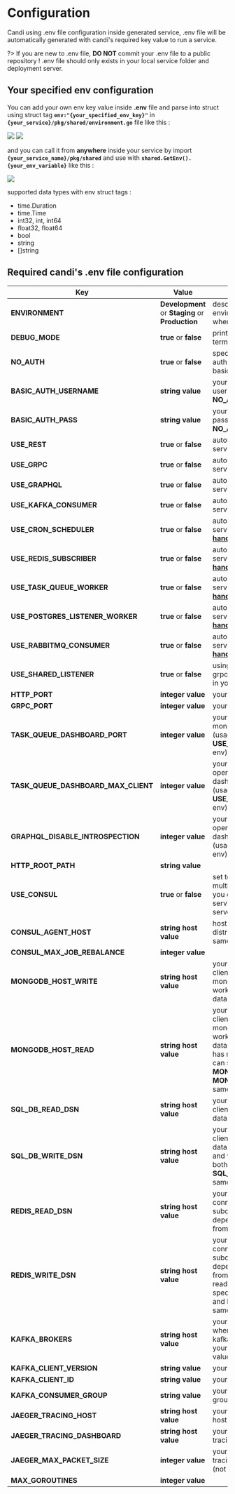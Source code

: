 # Configuration

Candi using .env file configuration inside generated service, .env file will be automatically generated with candi's required key value to run a service.

?> If you are new to .env file, **DO NOT** commit your .env file to a public repository ! .env file should only exists in your local service folder and deployment server.

## Your specified env configuration

You can add your own env key value inside **.env** file and parse into struct using struct tag **`env:"{your_specified_env_key}"`** in **`{your_service}/pkg/shared/environment.go`** file like this :

<img src="assets/config-env-file.png" />

<img src="assets/config-env-go.png" />

and you can call it from **anywhere** inside your service by import **`{your_service_name}/pkg/shared`** and use with **`shared.GetEnv().{your_env_variable}`** like this :

<img src="assets/config-env-usage.png" />

supported data types with env struct tags :
- time.Duration
- time.Time
- int32, int, int64
- float32, float64
- bool
- string
- []string


## Required candi's .env file configuration
| Key                                 | Value                                            | Description                                                                                                                                                                                                                                                               |
| ----------------------------------- | ------------------------------------------------ | ------------------------------------------------------------------------------------------------------------------------------------------------------------------------------------------------------------------------------------------------------------------------- |
| **ENVIRONMENT**                     | **Development** or **Staging** or **Production** | describing your server environment, usefull to use debug when in development mode                                                                                                                                                                                         |
| **DEBUG_MODE**                      | **true** or **false**                            | print log info and errors to your terminal                                                                                                                                                                                                                                |
| **NO_AUTH**                         | **true** or **false**                            | specify your service using basic auth or not. set it to **false** to use basic auth                                                                                                                                                                                       |
| **BASIC_AUTH_USERNAME**             | **string value**                                 | your specified basic auth username (usage with **NO_AUTH=false** env)                                                                                                                                                                                                     |
| **BASIC_AUTH_PASS**                 | **string value**                                 | your specified basic auth password  (usage with **NO_AUTH=false** env)                                                                                                                                                                                                    |
| **USE_REST**                        | **true** or **false**                            | automatically filled when generate service's [**REST HTTP handler**](/service/module/handler/rest/?id=http)                                                                                                                                                               |
| **USE_GRPC**                        | **true** or **false**                            | automatically filled when generate service's [**REST GRPC handler**](/service/module/handler/rest/)                                                                                                                                                                       |
| **USE_GRAPHQL**                     | **true** or **false**                            | automatically filled when generate service's [**REST GraphQL handler**](/service/module/handler/rest/)                                                                                                                                                                    |
| **USE_KAFKA_CONSUMER**              | **true** or **false**                            | automatically filled when generate service's [**worker kafka handler**](/service/module/handler/worker/?id=kafka)                                                                                                                                                         |
| **USE_CRON_SCHEDULER**              | **true** or **false**                            | automatically filled when generate service's [**worker cron scheduler handler**](/service/module/handler/worker/?id=cron)                                                                                                                                                 |
| **USE_REDIS_SUBSCRIBER**            | **true** or **false**                            | automatically filled when generate service's [**worker redis subscriber handler**](/service/module/handler/worker/?id=redis)                                                                                                                                              |
| **USE_TASK_QUEUE_WORKER**           | **true** or **false**                            | automatically filled when generate service's [**worker taskqueue handler**](/service/module/handler/worker/?id=taskqueue)                                                                                                                                                 |
| **USE_POSTGRES_LISTENER_WORKER**    | **true** or **false**                            | automatically filled when generate service's [**worker postgres listener handler**](/service/module/handler/worker/?id=postgres-listener)                                                                                                                                 |
| **USE_RABBITMQ_CONSUMER**           | **true** or **false**                            | automatically filled when generate service's [**worker rabbit mq handler**](/service/module/handler/worker/?id=rabbitmq)                                                                                                                                                  |
| **USE_SHARED_LISTENER**             | **true** or **false**                            | using the same port of http and grpc handlers if both are enabled in your service                                                                                                                                                                                         |
| **HTTP_PORT**                       | **integer value**                                | your specified http port value                                                                                                                                                                                                                                            |
| **GRPC_PORT**                       | **integer value**                                | your specified grpc port value                                                                                                                                                                                                                                            |
| **TASK_QUEUE_DASHBOARD_PORT**       | **integer value**                                | your specified task queue monitoring dashboard port value (usage with **USE_TASK_QUEUE_WORKER=true** env). see [**Task Queue**](/taskque)                                                                                                                                 |
| **TASK_QUEUE_DASHBOARD_MAX_CLIENT** | **integer value**                                | your specified maximum users to open task queue monitoring dashboard at the same time (usage with **USE_TASK_QUEUE_WORKER=true** env). see [**Task Queue**](/taskque)                                                                                                     |
| **GRAPHQL_DISABLE_INTROSPECTION**   | **integer value**                                | your specified maximum users to open task queue monitoring dashboard at the same time (usage with **USE_GRAPHQL=true** env)                                                                                                                                               |
| **HTTP_ROOT_PATH**                  | **string value**                                 |                                                                                                                                                                                                                                                                           |
| **USE_CONSUL**                      | **true** or **false**                            | set to true for distributed lock for multiple instance servers (when you deployed and run the same service into different instance servers) to avoid race conditions                                                                                                      |
| **CONSUL_AGENT_HOST**               | **string host value**                            | host of consule to manage lock distribution for multiple of the same applications                                                                                                                                                                                         |
| **CONSUL_MAX_JOB_REBALANCE**        | **integer value**                                |                                                                                                                                                                                                                                                                           |
| **MONGODB_HOST_WRITE**              | **string host value**                            | your specified mongodb write client connection when use monogdb or using task queue worker handler with mongodb database                                                                                                                                                  |
| **MONGODB_HOST_READ**               | **string host value**                            | your specified mongodb read client connection when use monogdb or using task queue worker handler with mongodb database. if your mongodb user has read and write access, you can specify both **MONGODB_HOST_WRITE** and **MONGODB_HOST_READ** with the same value        |
| **SQL_DB_READ_DSN**                 | **string host value**                            | your specified sql database read client connection when use sql database.                                                                                                                                                                                                 |
| **SQL_DB_WRITE_DSN**                | **string host value**                            | your specified sql database write client connection when use sql database.if your sql user has read and write access, you can specify both **SQL_DB_READ_DSN** and **SQL_DB_WRITE_DSN** with the same value                                                               |
| **REDIS_READ_DSN**                  | **string host value**                            | your specified redis read client connection when use redis subcriber or use redis as module dependencies to read key value from redis.                                                                                                                                    |
| **REDIS_WRITE_DSN**                 | **string host value**                            | your specified write read client connection when use redis subcriber or use redis as module dependencies to write key value from redis. if your redis user has read and write access, you can specify both **REDIS_READ_DSN** and **REDIS_WRITE_DSN** with the same value |
| **KAFKA_BROKERS**                   | **string host value**                            | your specified kafka broker host when use kafka consumer or use kafka publisher dependencies in your module, comma separated values for multiple brokers                                                                                                                  |
| **KAFKA_CLIENT_VERSION**            | **string value**                                 | your specified kafka version info                                                                                                                                                                                                                                         |
| **KAFKA_CLIENT_ID**                 | **string value**                                 | your specified kafka client id                                                                                                                                                                                                                                            |
| **KAFKA_CONSUMER_GROUP**            | **string value**                                 | your specified kafka consumer group                                                                                                                                                                                                                                       |
| **JAEGER_TRACING_HOST**             | **string host value**                            | your specified open tracing jaeger host (not required)                                                                                                                                                                                                                    |
| **JAEGER_TRACING_DASHBOARD**        | **string host value**                            | your specified dashboard open tracing jaeger host (not required)                                                                                                                                                                                                          |
| **JAEGER_MAX_PACKET_SIZE**          | **integer value**                                | your specified maximum open tracing jaeger packet size in bytes (not required)                                                                                                                                                                                            |
| **MAX_GOROUTINES**                  | **integer value**                                |                                                                                                                                                                                                                                                                           |

